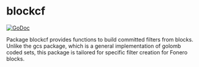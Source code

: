 blockcf
==========

[![GoDoc](https://godoc.org/github.com/fonero-project/fnod/gcs/blockcf?status.png)](http://godoc.org/github.com/fonero-project/fnod/gcs/blockcf)

Package blockcf provides functions to build committed filters from blocks.
Unlike the gcs package, which is a general implementation of golomb coded sets,
this package is tailored for specific filter creation for Fonero blocks.